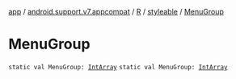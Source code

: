 [app](../../../index.md) / [android.support.v7.appcompat](../../index.md) / [R](../index.md) / [styleable](index.md) / [MenuGroup](./-menu-group.md)

# MenuGroup

`static val MenuGroup: `[`IntArray`](https://kotlinlang.org/api/latest/jvm/stdlib/kotlin/-int-array/index.html)
`static val MenuGroup: `[`IntArray`](https://kotlinlang.org/api/latest/jvm/stdlib/kotlin/-int-array/index.html)